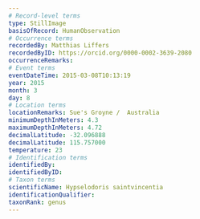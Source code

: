 ```yaml
---
# Record-level terms
type: StillImage
basisOfRecord: HumanObservation
# Occurrence terms
recordedBy: Matthias Liffers
recordedByID: https://orcid.org/0000-0002-3639-2080
occurrenceRemarks: 
# Event terms
eventDateTime: 2015-03-08T10:13:19
year: 2015
month: 3
day: 8
# Location terms
locationRemarks: Sue's Groyne /  Australia
minimumDepthInMeters: 4.3
maximumDepthInMeters: 4.72
decimalLatitude: -32.096888
decimalLatitude: 115.757000
temperature: 23
# Identification terms
identifiedBy: 
identifiedByID: 
# Taxon terms
scientificName: Hypselodoris saintvincentia
identificationQualifier: 
taxonRank: genus
---
```


